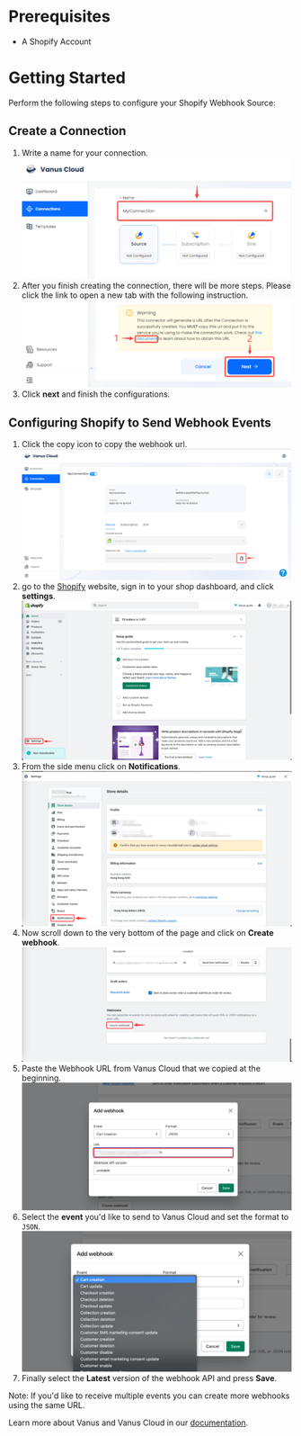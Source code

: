 # Prerequisites

- A Shopify Account

# Getting Started

Perform the following steps to configure your Shopify Webhook Source:

## Create a Connection

1. Write a name for your connection.
   ![img.png](images/1.png)
2. After you finish creating the connection, there will be more steps. Please click the link to open a new tab with the following instruction.
   ![img.png](images/2.png)
3. Click **next** and finish the configurations.  

## **Configuring Shopify to Send Webhook Events**

1. Click the copy icon to copy the webhook url.
![](images/copywebhook.png)
2. go to the [Shopify](https://shopify.com) website, sign in to your shop dashboard, and click **settings**.
![](images/img.png)
3. From the side menu click on **Notifications**.
![](images/img_1.png)
4. Now scroll down to the very bottom of the page and click on **Create webhook**.
![](images/img_2.png)
5. Paste the Webhook URL from Vanus Cloud that we copied at the beginning. 
![](images/img_3.png)
6. Select the **event** you'd like to send to Vanus Cloud and set the format to `JSON`.
![](images/img_4.png)
7. Finally select the **Latest** version of the webhook API and press **Save**.

Note: If you'd like to receive multiple events you can create more webhooks using the same URL.



Learn more about Vanus and Vanus Cloud in our [documentation](https://docs.vanus.ai).
